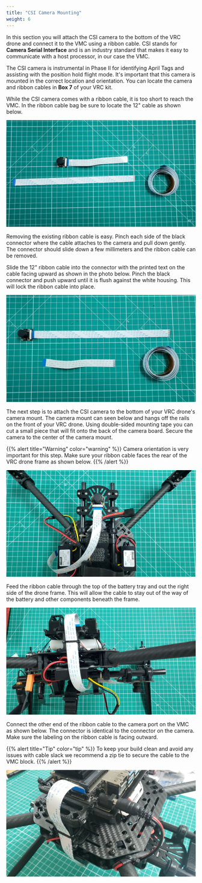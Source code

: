 ```yaml
---
title: "CSI Camera Mounting"
weight: 6
---
```


In this section you will attach the CSI camera to the bottom of the VRC drone
and connect it to the VMC using a ribbon cable.
CSI stands for **Camera Serial Interface** and is an industry standard that makes
it easy to communicate with a host processor, in our case the VMC.

The CSI camera is instrumental in Phase II for identifying April Tags and
assisting with the position hold flight mode. It's important that this camera
is mounted in the correct location and orientation. You can locate the camera
and ribbon cables in **Box 7** of your VRC kit.

While the CSI camera comes with a ribbon cable, it is too short to reach the VMC.
In the ribbon cable bag be sure to locate the 12" cable as shown below.

![CSI camera and ribbon cables](csi_camera_parts.jpg)

Removing the existing ribbon cable is easy. Pinch each side of the black
connector where the cable attaches to the camera and pull down gently.
The connector should slide down a few millimeters and the ribbon cable can be removed.

Slide the 12" ribbon cable into the connector with the printed text on the cable
facing upward as shown in the photo below. Pinch the black connector and push
upward until it is flush against the white housing. This will lock the ribbon
cable into place.

![12" ribbon cable attached to CSI camera](csi_cable_swap.jpg)

The next step is to attach the CSI camera to the bottom of your
VRC drone's camera mount. The camera mount can seen below and hangs
off the rails on the front of your VRC drone. Using double-sided mounting
tape you can cut a small piece that will fit onto the back of the camera
board. Secure the camera to the center of the camera mount.

{{% alert title="Warning" color="warning" %}}
Camera orientation is very important for this step.
Make sure your ribbon cable faces the rear of the VRC drone frame as shown below.
{{% /alert %}}

![CSI camera attached to camera mount with double-sided mounting tape](csi_camera_mounted_beneath.jpg)

Feed the ribbon cable through the top of the battery tray and out the
right side of the drone frame. This will allow the cable to stay out of
the way of the battery and other components beneath the frame.

![](csi_camera_cable_side_view.jpg)

Connect the other end of the ribbon cable to the camera port on the
VMC as shown below. The connector is identical to the connector on the camera.
Make sure the labeling on the ribbon cable is facing outward.

{{% alert title="Tip" color="tip" %}}
To keep your build clean and avoid any issues with cable slack we
recommend a zip tie to secure the cable to the VMC block.
{{% /alert %}}

![CSI camera connected to VMC](csi_camera_connected_to_vmc.jpg)
